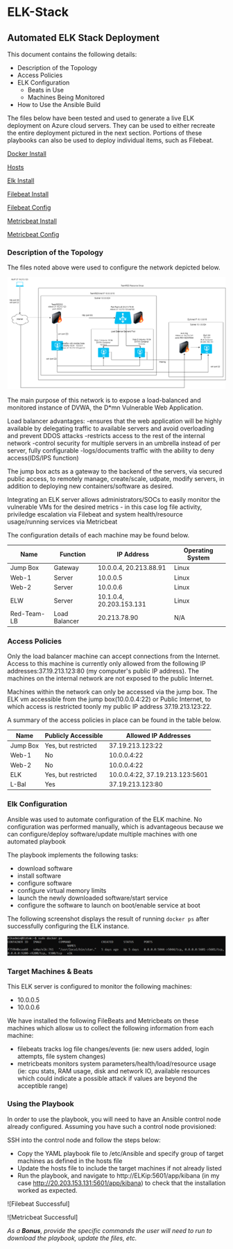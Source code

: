 # ELK-Stack

## Automated ELK Stack Deployment

This document contains the following details:
- Description of the Topology
- Access Policies
- ELK Configuration
  - Beats in Use
  - Machines Being Monitored
- How to Use the Ansible Build


The files below have been tested and used to generate a live ELK deployment on Azure cloud servers. They can be used to either recreate the entire deployment pictured in the next section. Portions of these playbooks can also be used to deploy individual items, such as Filebeat.

[Docker Install](Ansible/pentest.yml)

[Hosts](Ansible/hosts)

[Elk Install](Ansible/install-EKL.yml)

[Filebeat Install](Ansible/filebeat-playbook.yml)

[Filebeat Config](Ansible/filebeat-config.yml)

[Metricbeat Install](Ansible/metricbeat-playbook.yml)

[Metricbeat Config](Ansible/metricbeat-config.yml)


### Description of the Topology

The files noted above were used to configure the network depicted below.

![Elk Stack Network Diagram](Diagrams/ELK-Stack-Net-Diagam.drawio.png)

The main purpose of this network is to expose a load-balanced and monitored instance of DVWA, the D*mn Vulnerable Web Application.

Load balancer advantages:
 -ensures that the web application will be highly available by delegating traffic to available servers and avoid         overloading and prevent DDOS attacks 
 -restricts access to the rest of the internal network
 -control security for multiple servers in an umbrella instead of per server, fully configurable
 -logs/documents traffic with the ability to deny access(IDS/IPS function)

The jump box acts as a gateway to the backend of the servers, via secured public access, to remotely manage, create/scale, udpate, modify servers, in addition to deploying new containers/software as desired.

Integrating an ELK server allows administrators/SOCs to easily monitor the vulnerable VMs for the desired metrics - in this case log file activity, priviledge escalation via Filebeat and system health/resource usage/running services via Metricbeat

The configuration details of each machine may be found below.

| Name        | Function      | IP Address               | Operating System |
|-------------|---------------|--------------------------|------------------|
| Jump Box    | Gateway       | 10.0.0.4, 20.213.88.91   | Linux            |
| Web-1       | Server        | 10.0.0.5                 | Linux            |
| Web-2       | Server        | 10.0.0.6                 | Linux            |
| ELW         | Server        | 10.1.0.4, 20.203.153.131 | Linux            |
| Red-Team-LB | Load Balancer | 20.213.78.90             | N/A              |

### Access Policies
 

Only the load balancer machine can accept connections from the Internet. Access to this machine is currently only allowed from the following IP addresses:37.19.213.123:80 (my computer's public IP address). The machines on the internal network are not exposed to the public Internet.

Machines within the network can only be accessed via the jump box. The ELK vm accessible from the jump box(10.0.0.4:22) or Public Internet, to which access is restricted toonly my public IP address 37.19.213.123:22.

A summary of the access policies in place can be found in the table below.

| Name     | Publicly Accessible | Allowed IP Addresses            |
|----------|---------------------|---------------------------------|
| Jump Box | Yes, but restricted | 37.19.213.123:22                |
| Web-1    | No                  | 10.0.0.4:22                     |
| Web-2    | No                  | 10.0.0.4:22                     |
| ELK      | Yes, but restricted | 10.0.0.4:22, 37.19.213.123:5601 |
| L-Bal    | Yes                 | 37.19.213.123:80                |

### Elk Configuration

Ansible was used to automate configuration of the ELK machine. No configuration was performed manually, which is advantageous because we can configure/deploy software/update multiple machines with one automated playbook

The playbook implements the following tasks:
- download software
- install software
- configure software
- configure virtual memory limits
- launch the newly downloaded software/start service
- configure the software to launch on boot/enable service at boot

The following screenshot displays the result of running `docker ps` after successfully configuring the ELK instance.

![Docker-PS](Diagrams/RunningElkContainer.PNG)

### Target Machines & Beats
This ELK server is configured to monitor the following machines:
- 10.0.0.5
- 10.0.0.6

We have installed the following FileBeats and Metricbeats on these machines which allosw us to collect the following information from each machine:
- filebeats tracks log file changes/events (ie: new users added, login attempts, file system changes)
- metricbeats monitors system parameters/health/load/resource usage  (ie: cpu stats, RAM usage, disk and network IO, available resources which could indicate a possible attack if values are beyond the acceptible range)

### Using the Playbook
In order to use the playbook, you will need to have an Ansible control node already configured. Assuming you have such a control node provisioned: 

SSH into the control node and follow the steps below:
- Copy the YAML playbook file to /etc/Ansible and specify group of target machines as defined in the hosts file
- Update the hosts file to include the target machines if not already listed
- Run the playbook, and navigate to http://ELKip:5601/app/kibana (in my case http://20.203.153.131:5601/app/kibana) to check that the installation worked as expected.

![Filebeat Successful]

![Metricbeat Successful]

_As a **Bonus**, provide the specific commands the user will need to run to download the playbook, update the files, etc._
